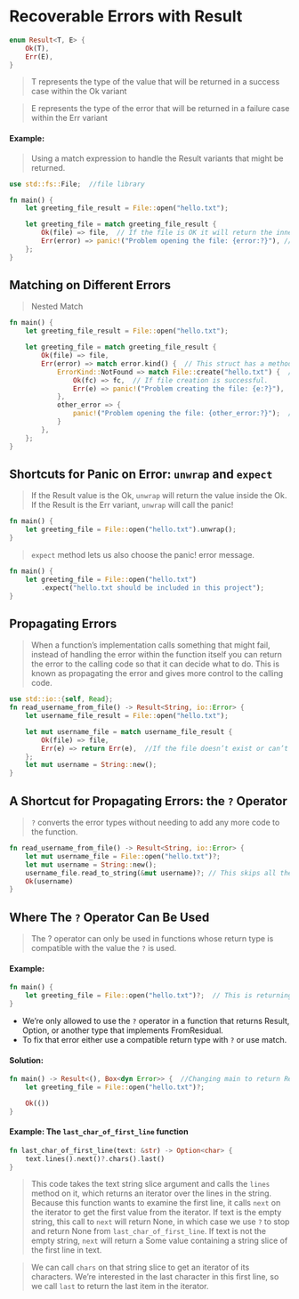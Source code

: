 # Recoverable Errors with Result
```rust
enum Result<T, E> {
    Ok(T),
    Err(E),
}
```
> T represents the type of the value that will be returned in a success case within the Ok variant

> E represents the type of the error that will be returned in a failure case within the Err variant

#### Example:
> Using a match expression to handle the Result variants that might be returned.
```rust
use std::fs::File;  //file library

fn main() {
    let greeting_file_result = File::open("hello.txt");

    let greeting_file = match greeting_file_result {  
        Ok(file) => file,  // If the file is OK it will return the inner file value
        Err(error) => panic!("Problem opening the file: {error:?}"), // If not then return error 
    };
}
```
## Matching on Different Errors
> Nested Match
```rust
fn main() {
    let greeting_file_result = File::open("hello.txt");

    let greeting_file = match greeting_file_result {
        Ok(file) => file,
        Err(error) => match error.kind() {  // This struct has a method kind that we can call to get an io::ErrorKind value. 
            ErrorKind::NotFound => match File::create("hello.txt") {  //ErrorKind::NotFound, which indicates the file we’re trying to open doesn’t exist yet.
                Ok(fc) => fc,  // If file creation is successful. 
                Err(e) => panic!("Problem creating the file: {e:?}"),  // If there is a fail in creation the file.
            },
            other_error => {
                panic!("Problem opening the file: {other_error:?}");  // If any other error occurs.
            }
        },
    };
}
```
## Shortcuts for Panic on Error: `unwrap` and `expect`
> If the Result value is the Ok, `unwrap` will return the value inside the Ok. If the Result is the Err variant, `unwrap` will call the panic! 
```rust
fn main() {
    let greeting_file = File::open("hello.txt").unwrap();  
}
```

> `expect` method lets us also choose the panic! error message.
```rust
fn main() {
    let greeting_file = File::open("hello.txt")
        .expect("hello.txt should be included in this project"); 
} 
```
## Propagating Errors
> When a function’s implementation calls something that might fail, instead of handling the error within the function itself you can return the error to the calling code so that it can decide what to do. This is known as propagating the error and gives more control to the calling code.
```rust
use std::io::{self, Read};
fn read_username_from_file() -> Result<String, io::Error> {
    let username_file_result = File::open("hello.txt");

    let mut username_file = match username_file_result {
        Ok(file) => file,
        Err(e) => return Err(e),  //If the file doesn’t exist or can’t be read, this function will return those errors to the code that called the function.
    };
    let mut username = String::new();
}
```

## A Shortcut for Propagating Errors: the `?` Operator
> `?` converts the error types without needing to add any more code to the function.
```rust
fn read_username_from_file() -> Result<String, io::Error> {
    let mut username_file = File::open("hello.txt")?;
    let mut username = String::new();
    username_file.read_to_string(&mut username)?; // This skips all the rest of the boilerplate code and`?` does all the work if the code fails.
    Ok(username)
}
```

## Where The `?` Operator Can Be Used
> The ? operator can only be used in functions whose return type is compatible with the value the `?` is used.

#### Example:
```rust
fn main() {
    let greeting_file = File::open("hello.txt")?;  // This is returning file not result so this will not complile and throw error
}
```
- We’re only allowed to use the `?` operator in a function that returns Result, Option, or another type that implements FromResidual.
- To fix that error either use a compatible return type with `?` or use match.

#### Solution:
```rust
fn main() -> Result<(), Box<dyn Error>> {  //Changing main to return Result<(), E> allows the use of the ? operator on Result values.
    let greeting_file = File::open("hello.txt")?;

    Ok(())
}
```

#### Example: The `last_char_of_first_line` function
```rust
fn last_char_of_first_line(text: &str) -> Option<char> {
    text.lines().next()?.chars().last()
}
```

> This code takes the text string slice argument and calls the `lines` method on it, which returns an iterator over the lines in the string. 
> Because this function wants to examine the first line, it calls `next` on the iterator to get the first value from the iterator.
> If text is the empty string, this call to `next` will return None, in which case we use `?` to stop and return None from `last_char_of_first_line`.
> If text is not the empty string, `next` will return a Some value containing a string slice of the first line in text.

> We can call `chars` on that string slice to get an iterator of its characters. We’re interested in the last character in this first line, so we call `last` to return the last item in the iterator.
